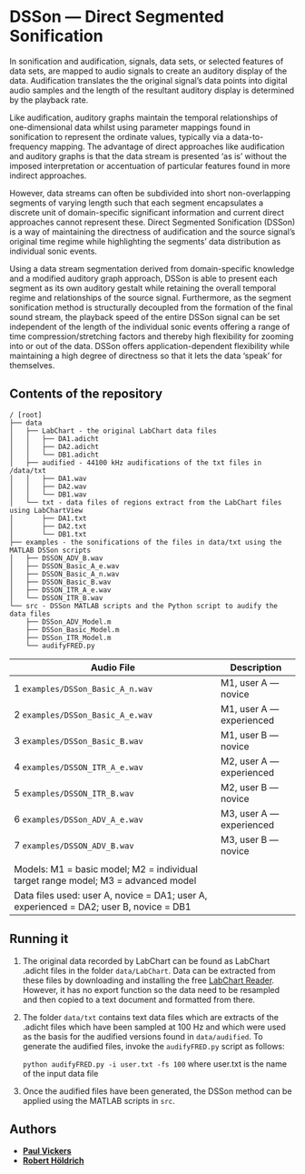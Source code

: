# DSSon &mdash; Direct Segmented Sonification

In sonification and audification, signals, data sets, or selected features of data sets, are mapped to audio signals to create an auditory display of the data. Audification translates the the original signal’s data points into digital audio samples and the length of the resultant auditory display is determined by the playback rate. 

Like audification, auditory graphs maintain the temporal relationships of one-dimensional data whilst using parameter mappings found in sonification to represent the ordinate values, typically via a data-to-frequency mapping. The advantage of direct approaches like audification and auditory graphs is that the data stream is presented ‘as is’ without the imposed interpretation or accentuation of particular features found in more indirect approaches. 

However, data streams can often be subdivided into short non-overlapping segments of varying length such that each segment encapsulates a discrete unit of domain-specific significant information and current direct approaches cannot represent these. Direct Segmented Sonification (DSSon) is a way of maintaining the directness of audification and the source signal’s original time regime while highlighting the segments’ data distribution as individual sonic events. 

Using a data stream segmentation derived from domain-specific knowledge and a modified auditory graph approach, DSSon is able to present each segment as its own auditory gestalt while retaining the overall temporal regime and relationships of the source signal. Furthermore, as the segment sonification method is structurally decoupled from the formation of the final sound stream, the playback speed of the entire DSSon signal can be set independent of the length of the individual sonic events offering a range of time compression/stretching factors and thereby high flexibility for zooming into or out of the data. DSSon offers application-dependent flexibility while maintaining a high degree of directness so that it lets the data ‘speak’ for themselves.

## Contents of the repository
```
/ [root]    
├── data
│   ├── LabChart - the original LabChart data files
│   │   ├── DA1.adicht
│   │   ├── DA2.adicht
│   │   └── DB1.adicht
│   ├── audified - 44100 kHz audifications of the txt files in /data/txt
│   │   ├── DA1.wav
│   │   ├── DA2.wav
│   │   └── DB1.wav
│   └── txt - data files of regions extract from the LabChart files using LabChartView
│       ├── DA1.txt
│       ├── DA2.txt
│       └── DB1.txt
├── examples - the sonifications of the files in data/txt using the MATLAB DSSon scripts
│   ├── DSSON_ADV_B.wav
│   ├── DSSON_Basic_A_e.wav
│   ├── DSSON_Basic_A_n.wav
│   ├── DSSON_Basic_B.wav
│   ├── DSSON_ITR_A_e.wav
│   └── DSSON_ITR_B.wav
└── src - DSSon MATLAB scripts and the Python script to audify the data files
    ├── DSSon_ADV_Model.m
    ├── DSSon_Basic_Model.m
    ├── DSSon_ITR_Model.m
    └── audifyFRED.py    
```

| Audio File | Description |
| ---------- | ----------- |
| 1 `examples/DSSon_Basic_A_n.wav` | M1, user A &mdash; novice|
| 2 `examples/DSSon_Basic_A_e.wav` | M1, user A &mdash; experienced |
| 3 `examples/DSSon_Basic_B.wav` | M1, user B &mdash; novice |
| 4 `examples/DSSON_ITR_A_e.wav` | M2, user A &mdash; experienced |
| 5 `examples/DSSON_ITR_B.wav` | M2, user B &mdash; novice |
| 6 `examples/DSSon_ADV_A_e.wav` | M3, user A &mdash; experienced |
| 7 `examples/DSSON_ADV_B.wav` | M3, user B &mdash; novice | 
|  |  |
|Models: M1 = basic model; M2 = individual target range model; M3 = advanced model|
|Data files used: user A, novice = DA1; user A, experienced = DA2; user B, novice = DB1 |


## Running it 
1. The original data recorded by LabChart can be found as LabChart .adicht files in 
the folder `data/LabChart`. Data can be extracted from these files by downloading and
installing the free [LabChart Reader](https://www.adinstruments.com/products/labchart-reader).
However, it has no export function so the data need to be resampled and then copied to
a text document and formatted from there.
2. The folder `data/txt` contains text data files which are extracts of the .adicht files
which have been sampled at 100 Hz and which were used as the basis for the audified versions
found in `data/audified`. To generate the audified files, invoke the `audifyFRED.py`
script as follows:

    `python audifyFRED.py -i user.txt -fs 100` where user.txt is the name of the input data file

3. Once the audified files have been generated, the DSSon method can be applied using
the MATLAB scripts in `src`.  



## Authors  
* [**Paul Vickers**](https://paulvickers.github.io)
* [**Robert Höldrich**](http://iem.kug.ac.at/en/people.html?tx_kugpeople_pi1%5Bperson_nr%5D=50114&cHash=eb4d7486e953326e239071165ea47ccf)